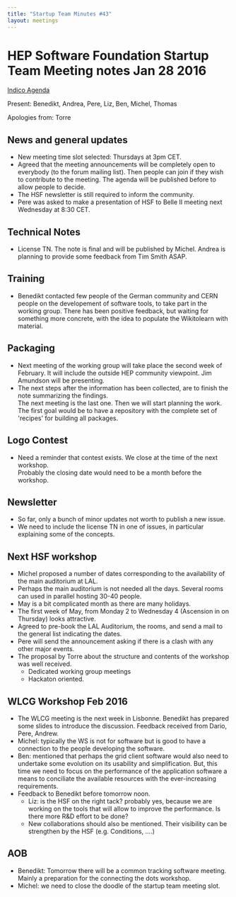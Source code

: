 ```yaml
---
title: "Startup Team Minutes #43"
layout: meetings
---
```


# HEP Software Foundation Startup Team Meeting notes Jan 28 2016

[Indico Agenda](https://indico.cern.ch/event/491344/)

Present: Benedikt, Andrea, Pere, Liz, Ben, Michel, Thomas

Apologies from: Torre

## News and general updates
- New meeting time slot selected: Thursdays at 3pm CET.
- Agreed that the meeting announcements will be completely open to everybody (to the forum mailing list).
  Then people can join if they wish to contribute to the meeting. The agenda will be published before to allow people to decide.
- The HSF newsletter is still required to inform the community. 
- Pere was asked to make a presentation of HSF to Belle II meeting next Wednesday at 8:30 CET.  

## Technical Notes
- License TN. The note is final and will be published by Michel. Andrea is planning to provide some feedback from Tim Smith ASAP.

## Training
- Benedikt contacted few people of the German community and CERN people on the developement of software tools, 
  to take part in the working group. There has been positive feedback, but waiting for something more concrete, with 
  the idea to populate the Wikitolearn with material.

## Packaging
- Next meeting of the working group will take place the second week of February. 
  It will include the outside HEP community viewpoint. Jim Amundson will be presenting. 
- The next steps after the information has been collected, are to finish the note summarizing the findings.  
  The next meeting is the last one. Then we will start planning the work. 
  The first goal would be to have a repository with the complete set of 'recipes' for building all packages. 
  

## Logo Contest
- Need a reminder that contest exists. We close at the time of the next workshop.  
  Probably the closing date would need to be a month before the workshop. 

## Newsletter
- So far, only a bunch of minor updates not worth to publish a new issue. 
- We need to include the license TN in one of issues, in particular explaining some of the concepts. 

## Next HSF workshop
- Michel proposed a number of dates corresponding to the availability of the main auditorium at LAL. 
- Perhaps the main auditorium is not needed all the days. Several rooms can used in parallel hosting 30-40 people. 
- May is a bit complicated month as there are many holidays. 
- The first week of May, from Monday 2 to Wednesday 4 (Ascension in on Thursday) looks attractive. 
- Agreed to pre-book the LAL Auditorium, the rooms, and send a mail to the general list indicating the dates. 
- Pere will send the announcement asking if there is a clash with any other major events.       
- The proposal by Torre about the structure and contents of the workshop was well received. 
  - Dedicated working group meetings
  - Hackaton oriented. 

## WLCG Workshop Feb 2016
- The WLCG meeting is the next week in Lisbonne. Benedikt has prepared some slides to introduce the discussion. 
  Feedback received from Dario, Pere, Andrew. 
- Michel: typically the WS is not for software but is good to have a connection to the people developing the software. 
- Ben: mentioned that perhaps the grid client software would also need to undertake some evolution on its usability and simplification.
  But, this time we need to focus on the performance of the application software a 
  means to conciliate the available resources with the ever-increasing requirements.  
- Feedback to Benedikt before tomorrow noon. 
  - Liz: is the HSF on the right tack? probably yes, because we are working on the tools that will allow to improve the performance.
    Is there more R&D effort to be done?
  - New collaborations should also be mentioned. Their visibility can be strengthen by the HSF (e.g. Conditions, ....)   

## AOB
- Benedikt: Tomorrow there will be a common tracking software meeting. Mainly a preparation for the connecting the dots workshop.
- Michel: we need to close the doodle of the startup team meeting slot.
  

